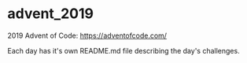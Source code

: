 # advent_2019

2019 Advent of Code: <https://adventofcode.com/>  

Each day has it's own README.md file describing the day's challenges.
